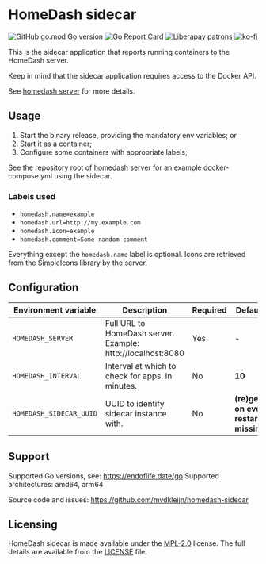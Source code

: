# HomeDash sidecar

![GitHub go.mod Go version](https://img.shields.io/github/go-mod/go-version/mvdkleijn/homedash-sidecar?style=for-the-badge)
[![Go Report Card](https://goreportcard.com/badge/github.com/mvdkleijn/homedash-sidecar?style=for-the-badge)](https://goreportcard.com/report/github.com/mvdkleijn/homedash-sidecar) [![Liberapay patrons](https://img.shields.io/liberapay/patrons/mvdkleijn?style=for-the-badge)](https://liberapay.com/mvdkleijn/) [![ko-fi](https://ko-fi.com/img/githubbutton_sm.svg)](https://ko-fi.com/O4O7H6C73)

This is the sidecar application that reports running containers to the HomeDash server.

Keep in mind that the sidecar application requires access to the Docker API.

See [homedash server](https://github.com/mvdkleijn/homedash) for more details.

## Usage

1) Start the binary release, providing the mandatory env variables; or
2) Start it as a container;
3) Configure some containers with appropriate labels;

See the repository root of [homedash server](https://github.com/mvdkleijn/homedash) for an example docker-compose.yml using the sidecar.

### Labels used

- `homedash.name=example`
- `homedash.url=http://my.example.com`
- `homedash.icon=example`
- `homedash.comment=Some random comment`

Everything except the `homedash.name` label is optional. Icons are retrieved from the SimpleIcons library by the server.

## Configuration

| Environment variable    | Description                                                 | Required | Default value                                   |
| ----------------------- | ----------------------------------------------------------- | -------- | ----------------------------------------------- |
| `HOMEDASH_SERVER`       | Full URL to HomeDash server. Example: http://localhost:8080 | Yes      | -                                               |
| `HOMEDASH_INTERVAL`     | Interval at which to check for apps. In minutes.            | No       | **10**                                          |
| `HOMEDASH_SIDECAR_UUID` | UUID to identify sidecar instance with.                     | No       | **(re)generated on every restart when missing** |

## Support

Supported Go versions, see: https://endoflife.date/go
Supported architectures: amd64, arm64

Source code and issues: https://github.com/mvdkleijn/homedash-sidecar

## Licensing

HomeDash sidecar is made available under the [MPL-2.0](https://choosealicense.com/licenses/mpl-2.0/)
license. The full details are available from the [LICENSE](/LICENSE) file.